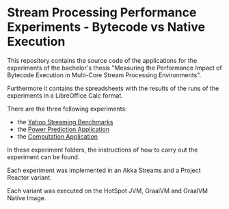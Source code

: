 # Stream Processing Performance Experiments - Bytecode vs Native Execution

This repository contains the source code of the applications for the experiments of the bachelor's thesis "Measuring the Performance Impact of Bytecode Execution in Multi-Core Stream Processing Environments".

Furthermore it contains the spreadsheets with the results of the runs of the experiments in a LibreOffice Calc format.

There are the three following experiments:

* the [Yahoo Streaming Benchmarks](ysb)
* the [Power Prediction Application](power-prediction)
* the [Computation Application](computation)

In these experiment folders, the instructions of how to carry out the experiment can be found.

Each experiment was implemented in an Akka Streams and a Project Reactor variant.

Each variant was executed on the HotSpot JVM, GraalVM and GraalVM Native Image.
